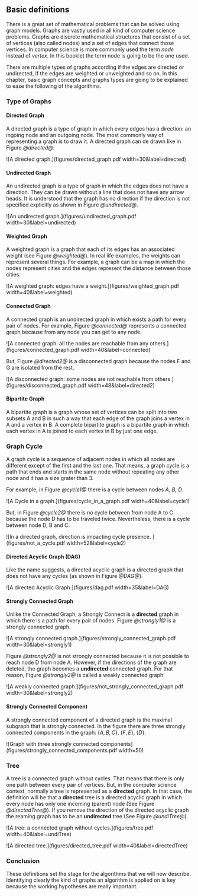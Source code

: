 ## Basic definitions


There is a great set of mathematical problems that can be solved using graph models. Graphs are vastly used in all kind of computer science problems.
Graphs are discrete mathematical structures that consist of a set of vertices \(also called nodes\) and a set of edges that connect those vertices.
In computer science is more commonly used the term _node_ instead of _vertex_. In this booklet the term node is going to be the one used.

There are multiple types of graphs according if the edges are directed or undirected, if the edges are weighted or unweighted and so on.
In this chapter, basic graph concepts and graphs types are going to be explained to ease the following of the algorithms.

### Type of Graphs


#### Directed Graph


A directed graph is a type of graph in which every edges has a direction: an ingoing node and an outgoing node. The most commonly way of representing a graph is to draw it.
A directed graph can de drawn like in Figure *@directed@*:

![A directed graph.](figures/directed_graph.pdf width=30&label=directed)

#### Undirected Graph


An undirected graph is a type of graph in which the edges does not have a direction. They can be drawn without a line that does not have any arrow heads. It is
understood that the graph has no direction if the direction is not specified explicitly as shown in Figure *@undirected@*.

![An undirected graph.](figures/undirected_graph.pdf width=30&label=undirected)

#### Weighted Graph


A weighted graph is a graph that each of its edges has an associated weight \(see Figure *@weighted@*\). In real life examples, the weights can represent several things.
For example, a graph can be a map in which the nodes represent cities and the edges represent the distance between those cities.

![A weighted graph: edges have a weight.](figures/weighted_graph.pdf width=40&label=weighted)

#### Connected Graph


A connected graph is an undirected graph in which exists a path for every pair of nodes.
For example, Figure *@connected@* represents a connected graph because from any node you can get to any node.

![A connected graph: all the nodes are reachable from any others.](figures/connected_graph.pdf width=40&label=connected)

But, Figure *@directed2@* is a disconnected graph because the nodes F and G are isolated from the rest.

![A disconnected graph: some nodes are not reachable from others.](figures/disconnected_graph.pdf width=48&label=directed2)

#### Bipartite Graph

A bipartite graph is a graph whose set of vertices can be split into two subsets A and B in such a way that each edge of the graph joins a vertex in A and a vertex in B.
A complete bipartite graph is a bipartite graph in which each vertex in A is joined to each vertex in B by just one edge.


### Graph Cycle


A graph cycle is a sequence of adjacent nodes in which all nodes are different except of the first and the last one.
That means, a graph cycle is a path that ends and starts in the same node without repeating any other node and it has a size grater than 3.

For example, in  Figure *@cycle1@* there is a cycle between nodes _A, B, D_.

![A Cycle in a graph.](figures/cycle_in_a_graph.pdf width=40&label=cycle1)

But, in Figure *@cycle2@* there is no cycle between from node A to C because the node D has to be traveled twice.
Nevertheless, there is a cycle between node D, B and C.

![In a directed graph, direction is impacting cycle presence. ](figures/not_a_cycle.pdf width=52&label=cycle2)

#### Directed Acyclic Graph \(DAG\)


Like the name suggests, a directed acyclic graph is a directed graph that does not have any cycles \(as shown in Figure *@DAG@*\).

![A directed Acyclic Graph.](figures/dag.pdf width=35&label=DAG)

#### Strongly Connected Graph


Unlike the Connected Graph, a Strongly Connect is a **directed** graph in which there is a path for every pair of nodes. Figure *@strongly1@* is a strongly connected graph.

![A strongly connected graph.](figures/strongly_connected_graph.pdf width=30&label=strongly1)

Figure *@strongly2@* is not strongly connected because it is not possible to reach node D from node A. However, if the directions of the graph are deleted, the graph becomes a
**undirected** connected graph. For that reason, Figure *@strongly2@* is called a weakly connected graph.

![A weakly connected graph.](figures/not_strongly_connected_graph.pdf width=30&label=strongly2)

#### Strongly Connected Component


A strongly connected component of a directed graph is the maximal subgraph that is strongly connected. In the figure there are three strongly connected components in the graph:
 $\{A, B, C\}$, $\{F, E\}$, $\{D\}$.

![Graph with three strongly connected components](figures/strongly_connected_components.pdf width=50)

### Tree


A tree is a connected graph without cycles. That means that there is only one path between every pair of vertices. But, in the computer science context, normally a tree is
represented as a **directed** graph. In that case, the definition will be that a **directed** tree is a directed acyclic graph in which every node has only one
incoming \(parent\) node \(See Figure *@directedTree@*\). If you remove the direction of the directed acyclic graph the reaming graph has to be an **undirected** tree \(See Figure *@undiTree@*\).

![A tree: a connected graph without cycles.](figures/tree.pdf width=40&label=undiTree)

![A directed tree.](figures/directed_tree.pdf width=40&label=directedTree)

### Conclusion


These definitions set the stage for the algorithms that we will now describe.
Identifying clearly the kind of graphs an algorithm is applied on is key because the working hypotheses
are really important.
